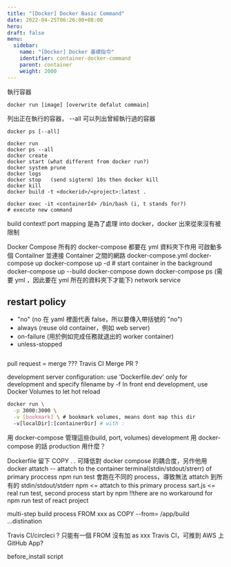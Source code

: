 ```yaml
---
title: "[Docker] Docker Basic Command"
date: 2022-04-25T06:26:00+08:00
hero: 
draft: false
menu:
  sidebar:
    name: "[Docker] Docker 基礎指令"
    identifier: container-docker-command
    parent: container
    weight: 2000
---
```

執行容器
```
docker run [image] [overwrite defalut commain]
```
列出正在執行的容器， --all 可以列出曾經執行過的容器
```
docker ps [--all]
```
```
docker run
docker ps --all
docker create
docker start (what different from docker run?)
docker system prune
docker logs
docker stop   (send sigterm) 10s then docker kill
docker kill
docker build -t <dockerid>/<project>:latest .

docker exec -it <containerId> /bin/bash (i, t stands for?)
# execute new command
```
build context!
port mapping 是為了處理 into docker，docker 出來從來沒有被限制

Docker Compose
所有的 docker-compose 都要在 yml 資料夾下作用
可啟動多個 Contailner 並連接 Container 之間的網路
docker-compose.yml
docker-compose up
docker-compose up -d # start container in the background
docker-compose up --build
docker-compose down
docker-compose ps (需要 yml ，因此要在 yml 所在的資料夾下才能下)
network
service
## restart policy
  - "no"  (no 在 yaml 裡面代表 false，所以要傳入帶括號的 "no")
  - always (reuse old container，例如 web server)
  - on-failure (用於例如完成任務就退出的 worker container)
  - unless-stopped
```
```
pull request = merge ???
Travis CI
Merge PR ?

development server configuration:
use 'Dockerfile.dev' only for development 
and specify filename by -f
In front end development, use Docker Volumes to let hot reload

```bash
docker run \
  -p 3000:3000 \
  -v [bookmark] \ # bookmark volumes, means dont map this dir 
  -v[localDir]:[containerDir] # with :
```
用 docker-compose 管理這些(build, port, volumes)
development 用 docker-compose 的話 production  用什麼？

Dockerfile 留下 COPY . . 可降低對 docker compose 的耦合度，另作他用
docker attatch
-- attatch to the container terminal(stdin/stdout/strerr) of primary proccess
npm run test 會跑在不同的 process，導致無法 attatch 到所有的 stdin/stdout/stderr
npm <= attatch to this primary process
sart.js <= real run test, second process start by npm 
!!there are no workaround for npm run test of react project

multi-step build process
FROM xxx as <temp-stagename>
COPY --from=<stage> /app/build ...distination

Travis CI/circleci ?
只能有一個 FROM 沒有加 as xxx 
Travis CI，可推到 AWS 上 
GitHub App?

before_install
script